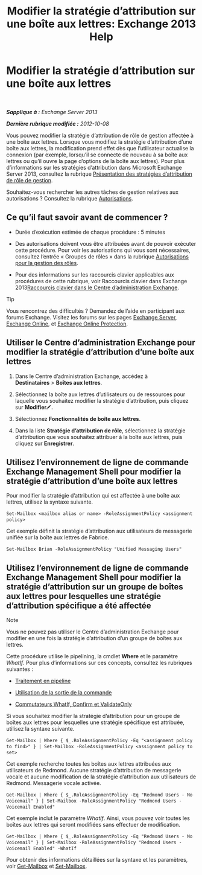 ﻿---
title: 'Modifier la stratégie d’attribution sur une boîte aux lettres: Exchange 2013 Help'
TOCTitle: Modifier la stratégie d’attribution sur une boîte aux lettres
ms:assetid: 011690a5-233a-4c03-8842-92276f899a89
ms:mtpsurl: https://technet.microsoft.com/fr-fr/library/Dd638076(v=EXCHG.150)
ms:contentKeyID: 50477416
ms.date: 04/24/2018
mtps_version: v=EXCHG.150
ms.translationtype: HT
---

# Modifier la stratégie d’attribution sur une boîte aux lettres

 

_**Sapplique à :** Exchange Server 2013_

_**Dernière rubrique modifiée :** 2012-10-08_

Vous pouvez modifier la stratégie d’attribution de rôle de gestion affectée à une boîte aux lettres. Lorsque vous modifiez la stratégie d’attribution d’une boîte aux lettres, la modification prend effet dès que l’utilisateur actualise la connexion (par exemple, lorsqu’il se connecte de nouveau à sa boîte aux lettres ou qu’il ouvre la page d’options de la boîte aux lettres). Pour plus d’informations sur les stratégies d’attribution dans Microsoft Exchange Server 2013, consultez la rubrique [Présentation des stratégies d’attribution de rôle de gestion](understanding-management-role-assignment-policies-exchange-2013-help.md).

Souhaitez-vous rechercher les autres tâches de gestion relatives aux autorisations ? Consultez la rubrique [Autorisations](permissions-exchange-2013-help.md).

## Ce qu’il faut savoir avant de commencer ?

  - Durée d’exécution estimée de chaque procédure : 5 minutes

  - Des autorisations doivent vous être attribuées avant de pouvoir exécuter cette procédure. Pour voir les autorisations qui vous sont nécessaires, consultez l’entrée « Groupes de rôles » dans la rubrique [Autorisations pour la gestion des rôles](role-management-permissions-exchange-2013-help.md).

  - Pour des informations sur les raccourcis clavier applicables aux procédures de cette rubrique, voir Raccourcis clavier dans Exchange 2013[Raccourcis clavier dans le Centre d’administration Exchange](keyboard-shortcuts-in-the-exchange-admin-center-exchange-online-protection-help.md).

> [!TIP]
> Vous rencontrez des difficultés ? Demandez de l’aide en participant aux forums Exchange. Visitez les forums sur les pages <a href="https://go.microsoft.com/fwlink/p/?linkid=60612">Exchange Server</a>, <a href="https://go.microsoft.com/fwlink/p/?linkid=267542">Exchange Online</a>, et <a href="https://go.microsoft.com/fwlink/p/?linkid=285351">Exchange Online Protection</a>.


## Utiliser le Centre d’administration Exchange pour modifier la stratégie d’attribution d’une boîte aux lettres

1.  Dans le Centre d’administration Exchange, accédez à **Destinataires** \> **Boîtes aux lettres**.

2.  Sélectionnez la boîte aux lettres d’utilisateurs ou de ressources pour laquelle vous souhaitez modifier la stratégie d’attribution, puis cliquez sur **Modifier**![Icône Modifier](images/Bb124582.6f53ccb2-1f13-4c02-bea0-30690e6ea71d(EXCHG.150).gif "Icône Modifier").

3.  Sélectionnez **Fonctionnalités de boîte aux lettres**.

4.  Dans la liste **Stratégie d’attribution de rôle**, sélectionnez la stratégie d’attribution que vous souhaitez attribuer à la boîte aux lettres, puis cliquez sur **Enregistrer**.

## Utilisez l’environnement de ligne de commande Exchange Management Shell pour modifier la stratégie d’attribution d’une boîte aux lettres

Pour modifier la stratégie d’attribution qui est affectée à une boîte aux lettres, utilisez la syntaxe suivante.

    Set-Mailbox <mailbox alias or name> -RoleAssignmentPolicy <assignment policy>

Cet exemple définit la stratégie d’attribution aux utilisateurs de messagerie unifiée sur la boîte aux lettres de Fabrice.

    Set-Mailbox Brian -RoleAssignmentPolicy "Unified Messaging Users"

## Utilisez l’environnement de ligne de commande Exchange Management Shell pour modifier la stratégie d’attribution sur un groupe de boîtes aux lettres pour lesquelles une stratégie d’attribution spécifique a été affectée

> [!NOTE]
> Vous ne pouvez pas utiliser le Centre d’administration Exchange pour modifier en une fois la stratégie d’attribution d’un groupe de boîtes aux lettres.


Cette procédure utilise le pipelining, la cmdlet **Where** et le paramètre *WhatIf*. Pour plus d’informations sur ces concepts, consultez les rubriques suivantes :

  - [Traitement en pipeline](https://technet.microsoft.com/fr-fr/library/aa998260\(v=exchg.150\))

  - [Utilisation de la sortie de la commande](working-with-command-output-exchange-2013-help.md)

  - [Commutateurs WhatIf, Confirm et ValidateOnly](whatif-confirm-and-validateonly-switches-exchange-2013-help.md)

Si vous souhaitez modifier la stratégie d’attribution pour un groupe de boîtes aux lettres pour lesquelles une stratégie spécifique est attribuée, utilisez la syntaxe suivante.

    Get-Mailbox | Where { $_.RoleAssignmentPolicy -Eq "<assignment policy to find>" } | Set-Mailbox -RoleAssignmentPolicy <assignment policy to set>

Cet exemple recherche toutes les boîtes aux lettres attribuées aux utilisateurs de Redmond. Aucune stratégie d’attribution de messagerie vocale et aucune modification de la stratégie d’attribution aux utilisateurs de Redmond. Messagerie vocale activée.

    Get-Mailbox | Where { $_.RoleAssignmentPolicy -Eq "Redmond Users - No Voicemail" } | Set-Mailbox -RoleAssignmentPolicy "Redmond Users - Voicemail Enabled"

Cet exemple inclut le paramètre *WhatIf*. Ainsi, vous pouvez voir toutes les boîtes aux lettres qui seront modifiées sans effectuer de modification.

    Get-Mailbox | Where { $_.RoleAssignmentPolicy -Eq "Redmond Users - No Voicemail" } | Set-Mailbox -RoleAssignmentPolicy "Redmond Users - Voicemail Enabled" -WhatIf

Pour obtenir des informations détaillées sur la syntaxe et les paramètres, voir [Get-Mailbox](https://technet.microsoft.com/fr-fr/library/bb123685\(v=exchg.150\)) et [Set-Mailbox](https://technet.microsoft.com/fr-fr/library/bb123981\(v=exchg.150\)).

